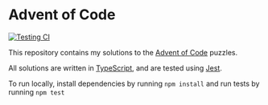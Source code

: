 # Advent of Code

[![Testing CI](https://github.com/szeckirjr/AdventOfCode/actions/workflows/node.js.yml/badge.svg)](https://github.com/szeckirjr/AdventOfCode/actions/workflows/node.js.yml)

This repository contains my solutions to the [Advent of Code](https://adventofcode.com/) puzzles.

All solutions are written in [TypeScript](https://www.typescriptlang.org/), and are tested using [Jest](https://jestjs.io/).

To run locally, install dependencies by running `npm install` and run tests by running `npm test`
